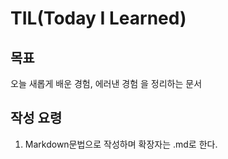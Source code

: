 # TIL(Today I Learned)
## 목표
오늘 새롭게 배운 경험, 에러낸 경험 을 정리하는 문서

## 작성 요령  
1. Markdown문법으로 작성하며 확장자는 .md로 한다.

